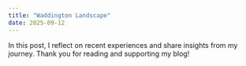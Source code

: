 ```yaml
---
title: "Waddington Landscape"
date: 2025-09-12
---
```


In this post, I reflect on recent experiences and share insights from my journey. Thank you for reading and supporting my blog!
